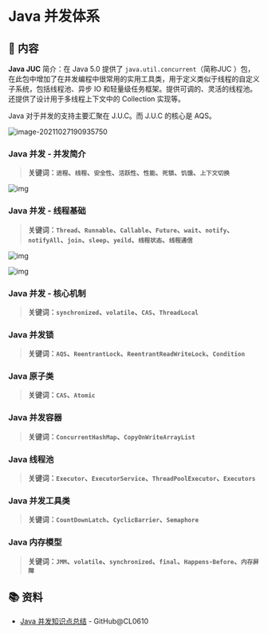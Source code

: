 # Java 并发体系

## 📖 内容

**Java JUC** 简介：在 Java 5.0 提供了 `java.util.concurrent`（简称JUC ）包，在此包中增加了在并发编程中很常用的实用工具类，用于定义类似于线程的自定义子系统，包括线程池、异步 IO 和轻量级任务框架。提供可调的、灵活的线程池。还提供了设计用于多线程上下文中的 Collection 实现等。

Java 对于并发的支持主要汇聚在 J.U.C。而 J.U.C 的核心是 AQS。

![image-20211027190935750](//tiancixiong.coding.net/p/atips-cdn/d/atips-cdn/git/raw/images/images/java/concurrent/java-juc-overview.png)

### Java 并发 - 并发简介

> **关键词：`进程`、`线程`、`安全性`、`活跃性`、`性能`、`死锁`、`饥饿`、`上下文切换`**

![img](//tiancixiong.coding.net/p/atips-cdn/d/atips-cdn/git/raw/images/images/java/concurrent/20200701113445.png)

### Java 并发 - 线程基础

> **关键词：`Thread`、`Runnable`、`Callable`、`Future`、`wait`、`notify`、`notifyAll`、`join`、`sleep`、`yeild`、`线程状态`、`线程通信`**

![img](//tiancixiong.coding.net/p/atips-cdn/d/atips-cdn/git/raw/images/images/java/concurrent/20200630221707.png)

![img](//tiancixiong.coding.net/p/atips-cdn/d/atips-cdn/git/raw/images/images/java/concurrent/java-thread_1.png)



### Java 并发 - 核心机制

> **关键词：`synchronized`、`volatile`、`CAS`、`ThreadLocal`**



### Java 并发锁

> **关键词：`AQS`、`ReentrantLock`、`ReentrantReadWriteLock`、`Condition`**



### Java 原子类

> **关键词：`CAS`、`Atomic`**



### Java 并发容器

> **关键词：`ConcurrentHashMap`、`CopyOnWriteArrayList`**



### Java 线程池

> **关键词：`Executor`、`ExecutorService`、`ThreadPoolExecutor`、`Executors`**



### Java 并发工具类

> **关键词：`CountDownLatch`、`CyclicBarrier`、`Semaphore`**



### Java 内存模型

> **关键词：`JMM`、`volatile`、`synchronized`、`final`、`Happens-Before`、`内存屏障`**



## 📚 资料

- [Java 并发知识点总结](https://github.com/CL0610/Java-concurrency) - GitHub@CL0610

